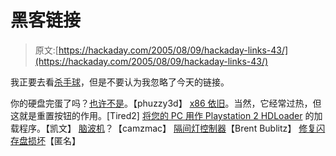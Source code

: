 # 黑客链接

> 原文:[https://hackaday.com/2005/08/09/hackaday-links-43/](https://hackaday.com/2005/08/09/hackaday-links-43/)

我正要去看[杀手球](http://imdb.com/title/tt0436613/)，但是不要认为我忽略了今天的链接。

你的硬盘完蛋了吗？[也许不是](http://bernardbelanger.com/computing/hd/)。【phuzzy3d】
[x86 依旧](http://www.exaflop.org/docs/x86still/)。当然，它经常过热，但这就是重置按钮的作用。[Tired2]
[将您的 PC 用作 Playstation 2 HDLoader](http://www.cdrinfo.com/forum/tm.asp?m=72482&mpage=1&key=&#72482) 的加载程序。【凯文】
[脑波机](http://www.hackcanada.com/homegrown/wetware/brainwave/index.html)？【camzmac】
[隔间灯控制器](http://www.geocities.com/junktoart/Cube_Control.html)【Brent Bublitz】
[修复闪存盘损坏](http://pchere.blogspot.com/2005/08/fix-format-usb-flash-drives.html)【匿名】